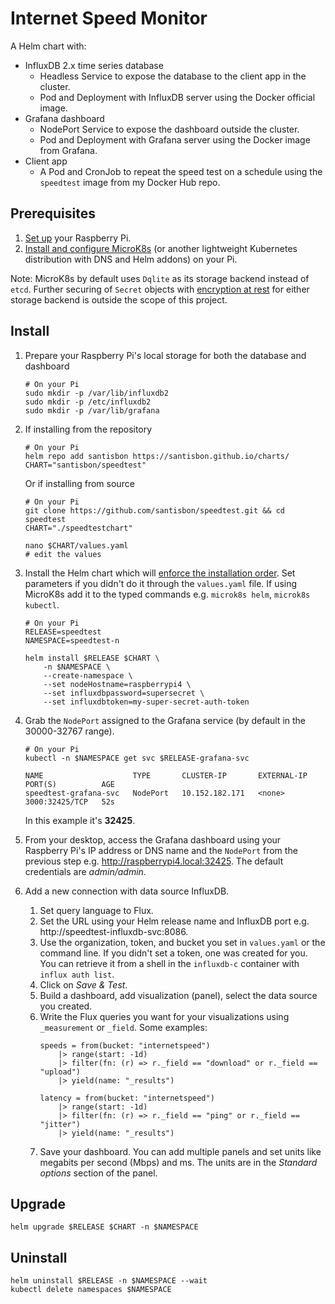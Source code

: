 # Internet Speed Monitor

A Helm chart with:
* InfluxDB 2.x time series database
  * Headless Service to expose the database to the client app in the cluster.
  * Pod and Deployment with InfluxDB server using the Docker official image.
* Grafana dashboard
  * NodePort Service to expose the dashboard outside the cluster.
  * Pod and Deployment with Grafana server using the Docker image from Grafana.
* Client app
  * A Pod and CronJob to repeat the speed test on a schedule using the `speedtest` image from my Docker Hub repo.

## Prerequisites
1. [Set up](https://santisbon.github.io/reference/rpi/) your Raspberry Pi.
2. [Install and configure MicroK8s](https://santisbon.github.io/reference/k8s/#microk8s) (or another lightweight Kubernetes distribution with DNS and Helm addons) on your Pi.

Note: MicroK8s by default uses `Dqlite` as its storage backend instead of `etcd`. Further securing of `Secret` objects with [encryption at rest](https://kubernetes.io/docs/tasks/administer-cluster/encrypt-data/) for either storage backend is outside the scope of this project.

## Install

1. Prepare your Raspberry Pi's local storage for both the database and dashboard
    ```shell
    # On your Pi
    sudo mkdir -p /var/lib/influxdb2
    sudo mkdir -p /etc/influxdb2
    sudo mkdir -p /var/lib/grafana
    ```
2. If installing from the repository
    ```shell
    # On your Pi
    helm repo add santisbon https://santisbon.github.io/charts/
    CHART="santisbon/speedtest"
    ```

    Or if installing from source
    ```shell
    # On your Pi
    git clone https://github.com/santisbon/speedtest.git && cd speedtest
    CHART="./speedtestchart"

    nano $CHART/values.yaml
    # edit the values
    ```
3. Install the Helm chart which will [enforce the installation order](https://helm.sh/docs/intro/using_helm). Set parameters if you didn't do it through the `values.yaml` file. If using MicroK8s add it to the typed commands e.g. `microk8s helm`, `microk8s kubectl`.
    ```shell
    # On your Pi
    RELEASE=speedtest
    NAMESPACE=speedtest-n

    helm install $RELEASE $CHART \
        -n $NAMESPACE \
        --create-namespace \
        --set nodeHostname=raspberrypi4 \
        --set influxdbpassword=supersecret \
        --set influxdbtoken=my-super-secret-auth-token
    ```
4. Grab the `NodePort` assigned to the Grafana service (by default in the 30000-32767 range). 
    ```shell
    # On your Pi
    kubectl -n $NAMESPACE get svc $RELEASE-grafana-svc

    NAME                    TYPE       CLUSTER-IP       EXTERNAL-IP   PORT(S)          AGE
    speedtest-grafana-svc   NodePort   10.152.182.171   <none>        3000:32425/TCP   52s
    ```
    In this example it's **32425**.
5. From your desktop, access the Grafana dashboard using your Raspberry Pi's IP address or DNS name and the `NodePort` from the previous step e.g. 
http://raspberrypi4.local:32425. The default credentials are *admin/admin*.
6. Add a new connection with data source InfluxDB.
    1. Set query language to Flux.
    2. Set the URL using your Helm release name and InfluxDB port e.g. 
    http://speedtest-influxdb-svc:8086. 
    3. Use the organization, token, and bucket you set in `values.yaml` or the command line. If you didn't set a token, one was created for you. You can retrieve it from a shell in the `influxdb-c` container with `influx auth list`.
    4. Click on *Save & Test*.
    5. Build a dashboard, add visualization (panel), select the data source you created.
    6. Write the Flux queries you want for your visualizations using `_measurement` or `_field`. Some examples:
        ```
        speeds = from(bucket: "internetspeed")
            |> range(start: -1d)
            |> filter(fn: (r) => r._field == "download" or r._field == "upload")
            |> yield(name: "_results")

        latency = from(bucket: "internetspeed")
            |> range(start: -1d)
            |> filter(fn: (r) => r._field == "ping" or r._field == "jitter")
            |> yield(name: "_results")
        ```
    7. Save your dashboard. You can add multiple panels and set units like megabits per second (Mbps) and ms. The units are in the *Standard options* section of the panel.

## Upgrade
```shell
helm upgrade $RELEASE $CHART -n $NAMESPACE
```

## Uninstall
```shell
helm uninstall $RELEASE -n $NAMESPACE --wait
kubectl delete namespaces $NAMESPACE
```
